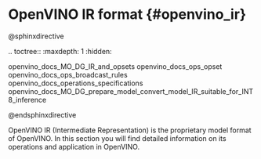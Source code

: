 # OpenVINO IR format {#openvino_ir}


@sphinxdirective

.. toctree::
   :maxdepth: 1
   :hidden:

   openvino_docs_MO_DG_IR_and_opsets
   openvino_docs_ops_opset
   openvino_docs_ops_broadcast_rules
   openvino_docs_operations_specifications
   openvino_docs_MO_DG_prepare_model_convert_model_IR_suitable_for_INT8_inference

@endsphinxdirective


OpenVINO IR (Intermediate Representation) is the proprietary model format of OpenVINO.
In this section you will find detailed information on its operations and application
in OpenVINO.


